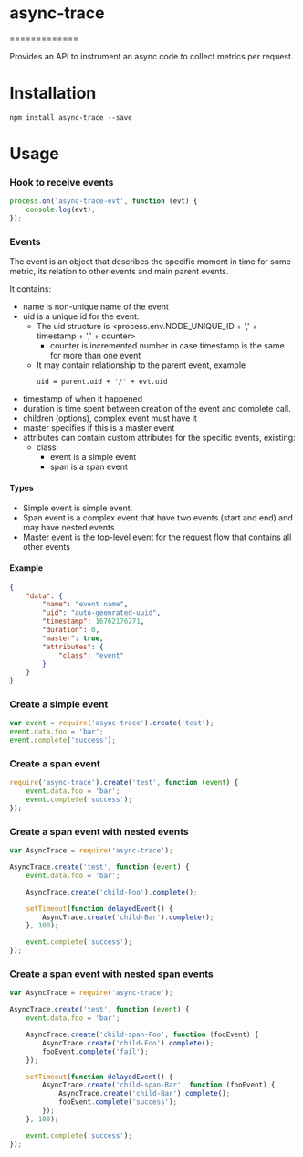 # async-trace
=============

Provides an API to instrument an async code to collect metrics per request.

# Installation

`npm install async-trace --save`

# Usage

### Hook to receive events
```javascript
process.on('async-trace-evt', function (evt) {
    console.log(evt);
});
```

### Events

The event is an object that describes the specific moment in time for some metric, its relation to other events and main parent events.

It contains:
 * name is non-unique name of the event
 * uid is a unique id for the event.
   * The uid structure is <process.env.NODE_UNIQUE_ID + ',' + timestamp + ',' + counter>
     * counter is incremented number in case timestamp is the same for more than one event
   * It may contain relationship to the parent event, example
     ```
     uid = parent.uid + '/' + evt.uid
     ```
 * timestamp of when it happened
 * duration is time spent between creation of the event and complete call.
 * children (options), complex event must have it
 * master specifies if this is a master event
 * attributes can contain custom attributes for the specific events, existing:
    * class:
        * event is a simple event
        * span is a span event

#### Types
* Simple event is simple event.
* Span event is a complex event that have two events (start and end) and may have nested events
* Master event is the top-level event for the request flow that contains all other events

#### Example
```json
{
    "data": {
        "name": "event name",
        "uid": "auto-geenrated-uuid",
        "timestamp": 16762176271,
        "duration": 0,
        "master": true,
        "attributes": {
            "class": "event"
        }
    }
}
```

### Create a simple event
```javascript
var event = require('async-trace').create('test');
event.data.foo = 'bar';
event.complete('success');
```

### Create a span event
```javascript
require('async-trace').create('test', function (event) {
    event.data.foo = 'bar';
    event.complete('success');
});
```

### Create a span event with nested events
```javascript
var AsyncTrace = require('async-trace');

AsyncTrace.create('test', function (event) {
    event.data.foo = 'bar';

    AsyncTrace.create('child-Foo').complete();

    setTimeout(function delayedEvent() {        
        AsyncTrace.create('child-Bar').complete();
    }, 100);

    event.complete('success');
});
```

### Create a span event with nested span events
```javascript
var AsyncTrace = require('async-trace');

AsyncTrace.create('test', function (event) {
    event.data.foo = 'bar';

    AsyncTrace.create('child-span-Foo', function (fooEvent) {
        AsyncTrace.create('child-Foo').complete();
        fooEvent.complete('fail');
    });

    setTimeout(function delayedEvent() {        
        AsyncTrace.create('child-span-Bar', function (fooEvent) {
            AsyncTrace.create('child-Bar').complete();
            fooEvent.complete('success');
        });
    }, 100);

    event.complete('success');
});
```

